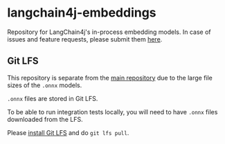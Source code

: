 # langchain4j-embeddings

Repository for LangChain4j's in-process embedding models.
In case of issues and feature requests, please submit them [here](https://github.com/langchain4j/langchain4j/issues/new/choose).

## Git LFS
This repository is separate from the [main repository](https://github.com/langchain4j/langchain4j) due to the large file sizes of the `.onnx` models.

`.onnx` files are stored in Git LFS.

To be able to run integration tests locally, you will need to have `.onnx` files downloaded from the LFS.

Please [install Git LFS](https://docs.github.com/en/repositories/working-with-files/managing-large-files/installing-git-large-file-storage) and do `git lfs pull`.
